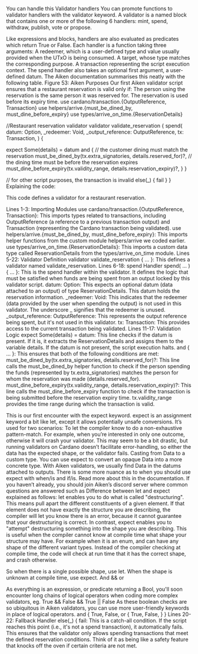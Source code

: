 You can handle this
Validator handlers
You can promote functions to validator handlers with the validator keyword. A validator is a named block that contains one or more of the following 6 handlers: mint, spend, withdraw, publish, vote or propose.

Like expressions and blocks, handlers are also evaluated as predicates which return True or False. Each handler is a function taking three arguments:
A redeemer, which is a user-defined type and value usually provided when the UTxO is being consumed.
A target, whose type matches the corresponding purpose.
A transaction representing the script execution context.
The spend handler also takes an optional first argument, a user-defined datum. The Aiken documentation summarises this neatly with the following table. 
Figure 53: Aiken Purposes
Our first Aiken validator script ensures that a restaurant reservation is valid only if:
The person using the reservation is the same person it was reserved for.
The reservation is used before its expiry time.
use cardano/transaction.{OutputReference, Transaction}
use helpers/arrive.{must_be_dined_by, must_dine_before_expiry}
use types/arrive_on_time.{ReservationDetails}

//Restaurant reservation validator
validator validate_reservation {
 spend(
   datum: Option<ReservationDetails>,
   _redeemer: Void,
   _output_reference: OutputReference,
   tx: Transaction,
 ) {

   expect Some(details) = datum
   and {
     // the customer dining must match the reservation
     must_be_dined_by(tx.extra_signatories, details.reserved_for)?,
     // the dining time must be before the reservation expires
     must_dine_before_expiry(tx.validity_range, details.reservation_expiry)?,
   }
 }

 // for other script purposes, the transaction is invalid
 else(_) {
   fail
 }
}
Explaining the code:

This code defines a validator for a restaurant reservation. 

Lines 1-3: Importing Modules
use cardano/transaction.{OutputReference, Transaction}: This imports types related to transactions, including OutputReference (a reference to a previous transaction output) and Transaction (representing the Cardano transaction being validated).
use helpers/arrive.{must_be_dined_by, must_dine_before_expiry}: This imports helper functions from the custom module helpers/arrive we coded earlier.
use types/arrive_on_time.{ReservationDetails}: This imports a custom data type called ReservationDetails from the types/arrive_on_time module.
Lines 5-22: Validator Definition
validator validate_reservation { ... }: This defines a validator named validate_reservation.
Lines 6-18: spend Handler
spend( ... ) { ... }: This is the spend handler within the validator. It defines the logic that must be satisfied when funds are being spent from an output locked by this validator script.
datum: Option<ReservationDetails>: This expects an optional datum (data attached to an output) of type ReservationDetails. This datum  holds the reservation information.
_redeemer: Void: This indicates that the redeemer (data provided by the user when spending the output) is not used in this validator. The underscore _ signifies that the redeemer is unused.
_output_reference: OutputReference: This represents the output reference being spent, but it's not used in this validator.
tx: Transaction: This provides access to the current transaction being validated.
Lines 11-17: Validation Logic
expect Some(details) = datum: This line checks if the datum is present. If it is, it extracts the ReservationDetails and assigns them to the variable details. If the datum is not present, the script execution halts.
and { ... }: This ensures that both of the following conditions are met:
must_be_dined_by(tx.extra_signatories, details.reserved_for)?: This line calls the must_be_dined_by helper function to check if the person spending the funds (represented by tx.extra_signatories) matches the person for whom the reservation was made (details.reserved_for). 
must_dine_before_expiry(tx.validity_range, details.reservation_expiry)?: This line calls the must_dine_before_expiry function to check if the transaction is being submitted before the reservation expiry time. tx.validity_range provides the time range during which the transaction is valid. 

This is our first encounter with the expect keyword.  expect is an assignment keyword a bit like let, except it allows potentially unsafe conversions. It’s used for two scenarios: 
To let the compiler know to do a non-exhaustive pattern-match. For example, when you’re interested in only one outcome, otherwise it will crash your validator. This may seem to be a bit drastic, but running validators on Cardano doesn’t facilitate error-handling, so either the data has the expected shape, or the validator fails.
Casting from Data to a custom type. You can use expect to convert an opaque Data into a more concrete type. With Aiken validators, we usually find Data in the datums attached to outputs. 
There is some more nuance as to when you should use expect with when/is and if/is. Read more about this in the documentation. If you haven’t already, you should join Aiken’s discord server where common questions are answered such as Difference between let and expect explained as follows:
let enables you to do what is called "destructuring". This means pull apart the different constituents of a given element. If that element does not have exactly the structure you are describing, the compiler will let you know there is an error, because it cannot guarantee that your destructuring is correct. In contrast, expect enables you to "attempt" destructuring something into the shape you are describing. This is useful when the compiler cannot know at compile time what shape your structure may have. For example when it is an enum, and can have any shape of the different variant types. Instead of the compiler checking at compile time, the code will check at run time that it has the correct shape, and crash otherwise.

So when there is a single possible shape, use let. When the shape is unknown at compile time, use expect.
And && or

As everything is an expression, or predicate returning a Bool, you'll soon encounter long chains of logical operators when coding more complex validators, eg. 
True && False && True || False
As these boolean checks are so ubiquitous in Aiken validators, you can use more user-friendly keywords in place of logical operators.
and {
 True,
 False,
 or {
   True,
   False,
 }
}
Lines 20-22: Fallback Handler
else(_) { fail: This is a catch-all condition. If the script reaches this point (i.e., it's not a spend transaction), it automatically fails. This ensures that the validator only allows spending transactions that meet the defined reservation conditions. Think of it as being like a safety feature that knocks off the oven if certain criteria are not met. 
